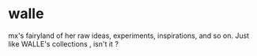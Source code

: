# walle
mx's fairyland of her raw ideas, experiments, inspirations, and so on. Just like WALLE's collections , isn't it ?
